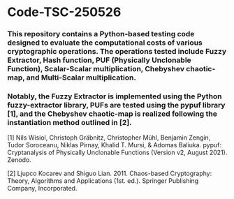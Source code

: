 # Code-TSC-250526

### This repository contains a Python-based testing code designed to evaluate the computational costs of various cryptographic operations. The operations tested include Fuzzy Extractor, Hash function, PUF (Physically Unclonable Function), Scalar-Scalar multiplication, Chebyshev chaotic-map, and Multi-Scalar multiplication. 

### Notably, the Fuzzy Extractor is implemented using the Python fuzzy-extractor library, PUFs are tested using the pypuf library [1], and the Chebyshev chaotic-map is realized following the instantiation method outlined in [2]. 

[1] Nils Wisiol, Christoph Gräbnitz, Christopher Mühl, Benjamin Zengin, Tudor Soroceanu, Niklas Pirnay, Khalid T. Mursi, & Adomas Baliuka. pypuf: Cryptanalysis of Physically Unclonable Functions (Version v2, August 2021). Zenodo. 

[2] Ljupco Kocarev and Shiguo Lian. 2011. Chaos-based Cryptography: Theory, Algorithms and Applications (1st. ed.). Springer Publishing Company, Incorporated.
